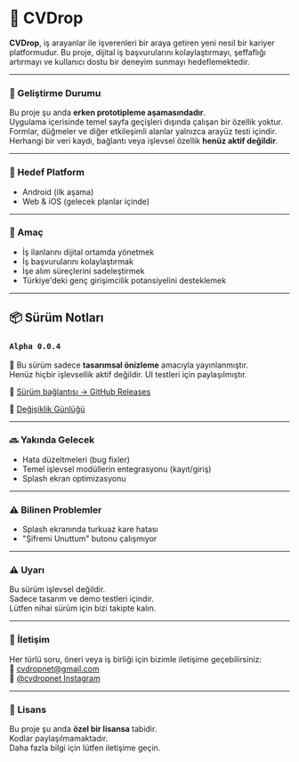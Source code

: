 # 💼 CVDrop

**CVDrop**, iş arayanlar ile işverenleri bir araya getiren yeni nesil bir kariyer platformudur. Bu proje, dijital iş başvurularını kolaylaştırmayı, şeffaflığı artırmayı ve kullanıcı dostu bir deneyim sunmayı hedeflemektedir.

---

### 🚧 Geliştirme Durumu

Bu proje şu anda **erken prototipleme aşamasındadır**.  
Uygulama içerisinde temel sayfa geçişleri dışında çalışan bir özellik yoktur.  
Formlar, düğmeler ve diğer etkileşimli alanlar yalnızca arayüz testi içindir.  
Herhangi bir veri kaydı, bağlantı veya işlevsel özellik **henüz aktif değildir**.

---

### 📱 Hedef Platform

- Android (ilk aşama)
- Web & iOS (gelecek planlar içinde)

---

### 🧪 Amaç

- İş ilanlarını dijital ortamda yönetmek  
- İş başvurularını kolaylaştırmak  
- İşe alım süreçlerini sadeleştirmek  
- Türkiye'deki genç girişimcilik potansiyelini desteklemek

---

## 📦 Sürüm Notları

### `Alpha 0.0.4`
🚧 Bu sürüm sadece **tasarımsal önizleme** amacıyla yayınlanmıştır.  
Henüz hiçbir işlevsellik aktif değildir. UI testleri için paylaşılmıştır.

🔗 [Sürüm bağlantısı → GitHub Releases](https://github.com/tmturk2010/cvdrop.net/releases/tag/v0.0.4)

🔗 [Değişiklik Günlüğü](https://github.com/tmturk2010/cvdrop.net/blob/main/CHANGELOG.md)

---

### 🔜 Yakında Gelecek

- Hata düzeltmeleri (bug fixler)
- Temel işlevsel modüllerin entegrasyonu (kayıt/giriş)
- Splash ekran optimizasyonu

---

### ⚠️ Bilinen Problemler

- Splash ekranında turkuaz kare hatası  
- "Şifremi Unuttum" butonu çalışmıyor

---

### ⚠️ Uyarı

Bu sürüm işlevsel değildir.  
Sadece tasarım ve demo testleri içindir.  
Lütfen nihai sürüm için bizi takipte kalın.

---

### 📩 İletişim

Her türlü soru, öneri veya iş birliği için bizimle iletişime geçebilirsiniz:  
📧 [cvdropnet@gmail.com](mailto:cvdropnet@gmail.com)  
📸 [@cvdropnet Instagram](https://www.instagram.com/cvdropnet)

---

### 📄 Lisans

Bu proje şu anda **özel bir lisansa** tabidir.  
Kodlar paylaşılmamaktadır.  
Daha fazla bilgi için lütfen iletişime geçin.
